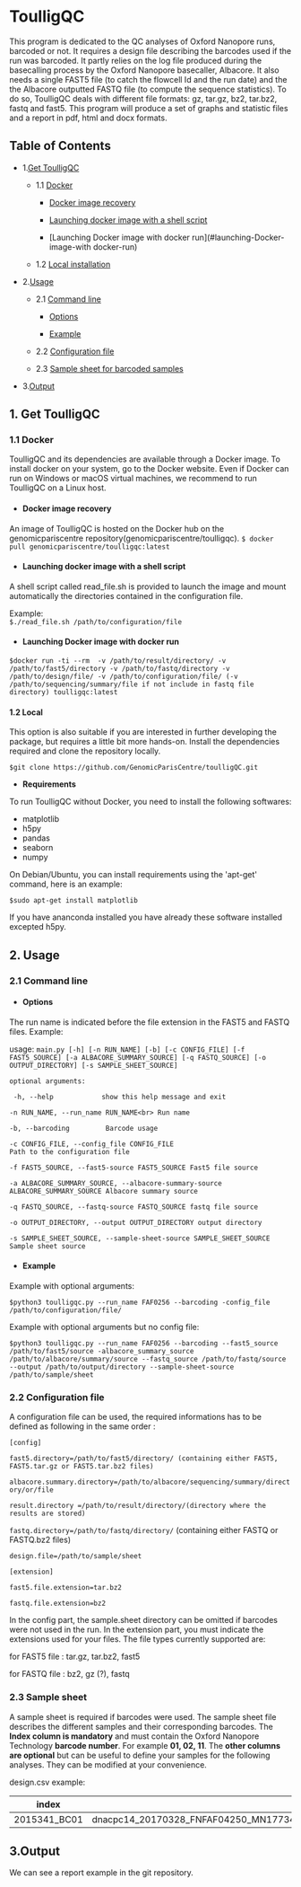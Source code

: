 # ToulligQC
This program is dedicated to the QC analyses of Oxford Nanopore runs, barcoded or not. It requires a design file describing the barcodes used if the run was barcoded. It partly relies on the log file produced during the basecalling process by the Oxford Nanopore basecaller, Albacore. It also needs a single FAST5 file (to catch the flowcell Id and the run date) and the the Albacore outputted FASTQ file (to compute the sequence statistics). To do so, ToulligQC deals with different file formats: gz, tar.gz, bz2, tar.bz2, fastq and fast5.
This program will produce a set of graphs and statistic files and a report in pdf, html and docx formats.

## Table of Contents

* 1.[Get ToulligQC](#get-toulligqc)
  * 1.1 [Docker](#docker)
     *  [Docker image recovery](#docker-image-recovery)
  
     *  [Launching docker image with a shell script](#launching-docker-image-with-a-shell-script)
     
     *  [Launching Docker image with docker run](#launching-Docker-image-with docker-run)
     
  * 1.2 [Local installation](#local-installation)
* 2.[Usage](#usage)
    * 2.1 [Command line](#command-line)

      * [Options](#options)
  
      * [Example](#example)

     *  2.2 [Configuration file](#configuration-file)
  
     * 2.3 [Sample sheet for barcoded samples](#sample-sheet-for-barcoded-samples)
* 3.[Output](#output) 

<a name="get-toulligqc"></a>
## 1. Get ToulligQC 
<a name="docker"></a>
### 1.1 Docker
ToulligQC and its dependencies are available through a Docker image. To install docker on your system, go to the Docker website. Even if Docker can run on Windows or macOS virtual machines, we recommend to run ToulligQC on a Linux host. 
<a name="docker-image-recovery"></a>
* ####  Docker image recovery
An image of ToulligQC is hosted on the Docker hub on the genomicpariscentre repository(genomicpariscentre/toulligqc).
`$ docker pull genomicpariscentre/toulligqc:latest `
<a name="launching-docker-image-with-a-shell-script"></a>
   * #### Launching docker image with a shell script
A shell script called read_file.sh is provided to launch the image and mount  automatically the directories contained in the configuration file. 

Example:<br>
`$./read_file.sh /path/to/configuration/file `

<a name="launching-docker-image-with-a-shell-script"></a>
* ####  Launching Docker image with docker run
`$docker run -ti --rm  -v /path/to/result/directory/
 -v /path/to/fast5/directory
 -v /path/to/fastq/directory
 -v /path/to/design/file/
 -v /path/to/configuration/file/
 (-v /path/to/sequencing/summary/file if not include in fastq file directory)
 toulligqc:latest `
 
 <a name="local-installation"></a>
#### 1.2 Local
This option is also suitable if you are interested in further developing the package, but requires a little bit more hands-on. Install the dependencies required and clone the repository locally.

`$git clone https://github.com/GenomicParisCentre/toulligQC.git`

* **Requirements**

To run ToulligQC without Docker, you need to install the following softwares:
* matplotlib
* h5py
* pandas
* seaborn
* numpy

On Debian/Ubuntu, you can install requirements using the 'apt-get' command, here is an example: 

`$sudo apt-get install matplotlib`

 If you have ananconda installed you have already these software installed excepted h5py.

<a name="usage"></a>
## 2. Usage
<a name="command-line"></a>
### 2.1 Command line

<a name="options"></a>
* #### Options

The run name is indicated before the file extension in the FAST5 and FASTQ files.
Example:

usage: `main.py [-h] [-n RUN_NAME] [-b] [-c CONFIG_FILE] [-f FAST5_SOURCE]
               [-a ALBACORE_SUMMARY_SOURCE] [-q FASTQ_SOURCE]
               [-o OUTPUT_DIRECTORY] [-s SAMPLE_SHEET_SOURCE]`

               
`optional arguments:`


 ` -h, --help            show this help message and exit`<br>
 
  `-n RUN_NAME, --run_name RUN_NAME<br>
                        Run name`<br>
                        
  `-b, --barcoding         Barcode usage`<br>
  
  `-c CONFIG_FILE, --config_file CONFIG_FILE`<br>
                        `Path to the configuration file`<br>
                        
  `-f FAST5_SOURCE, --fast5-source FAST5_SOURCE
                        Fast5 file source`<br>
                        
  `-a ALBACORE_SUMMARY_SOURCE, --albacore-summary-source ALBACORE_SUMMARY_SOURCE Albacore summary source`<br>
  
  `-q FASTQ_SOURCE, --fastq-source FASTQ_SOURCE
                        fastq file source`<br>
                        
  `-o OUTPUT_DIRECTORY, --output OUTPUT_DIRECTORY
                        output directory`<br>
                        
  `-s SAMPLE_SHEET_SOURCE, --sample-sheet-source SAMPLE_SHEET_SOURCE
                        Sample sheet source`<br>
                       
 <a name="example"></a>
 * #### Example
 >>>
Example with optional arguments:

`$python3 toulligqc.py --run_name FAF0256 --barcoding -config_file /path/to/configuration/file/`

Example with optional arguments but no config file:

`$python3 toulligqc.py --run_name FAF0256 --barcoding --fast5_source /path/to/fast5/source -albacore_summary_source /path/to/albacore/summary/source --fastq_source /path/to/fastq/source --output /path/to/output/directory --sample-sheet-source /path/to/sample/sheet`

<a name="configuration-file"></a>
### 2.2 Configuration file

A configuration file can be used, the required informations has to be defined as following in the same order :

`[config]`

`fast5.directory=/path/to/fast5/directory/ (containing either FAST5, FAST5.tar.gz or FAST5.tar.bz2 files)`

`albacore.summary.directory=/path/to/albacore/sequencing/summary/directory/or/file`

`result.directory =/path/to/result/directory/(directory where the results are stored)`

`fastq.directory=/path/to/fastq/directory/` (containing either FASTQ or FASTQ.bz2 files)

`design.file=/path/to/sample/sheet`

`[extension]`

`fast5.file.extension=tar.bz2`

`fastq.file.extension=bz2`

In the config part, the sample.sheet directory can be omitted if barcodes were not used in the run.
In the extension part, you must indicate the extensions used for your files. The file types currently supported are:

for FAST5 file : tar.gz, tar.bz2, fast5

for FASTQ file : bz2, gz (?), fastq

<a name="sample-sheet-for-barcoded-samples"></a>
### 2.3 Sample sheet
 
A sample sheet is required if barcodes were used. The sample sheet file describes the different samples and their corresponding barcodes. The **Index column is mandatory** and  must contain the Oxford Nanopore Technology **barcode number**. For example **01, 02, 11**. The **other columns are optional** but can be useful to define your samples for the following analyses. They can be modified at your convenience.

design.csv example:

index | Reads | 
------- | ------- 
 2015341_BC01 | dnacpc14_20170328_FNFAF04250_MN17734_mux_scan_1D_validation_test1_45344_barcode01_template.fastq.bz2 

## 3.Output
We can see a report example in the git repository.



